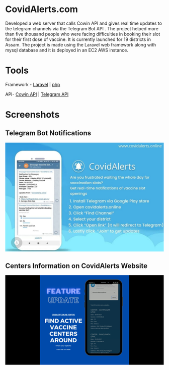 # CovidAlerts.com

Developed a web server that calls Cowin API and gives real time updates to the telegram channels via the Telegram Bot API . The project helped more than five thousand people who were facing difficulties in booking their slot for their first dose of vaccine. It is currently launched for 19 districts in Assam. The project is made using the Laravel web framework along with mysql database and it is deployed in an EC2 AWS instance.

# Tools

Framework - [Laravel](https://www.laravel.com) | [php](www.php.net)

API- [Cowin API](https://apisetu.gov.in/api/cowin/cowin-public-v2) | [Telegram API](https://core.telegram.org/bots)
 
# Screenshots
 

## Telegram Bot Notifications

![Telegram Bot Notifications](https://raw.githubusercontent.com/dhrubanka/covidalerts/master/screenhot1.jpeg)
 
 ## Centers Information on CovidAlerts Website
![Centers Information on CovidAlerts Website](https://raw.githubusercontent.com/dhrubanka/covidalerts/master/screenshot2.png)

